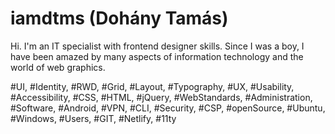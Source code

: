 # iamdtms (Dohány Tamás)

Hi. I'm an IT specialist with frontend designer skills. Since I was a boy, I have been amazed by many aspects of information technology and the world of web graphics.

#UI, #Identity, #RWD, #Grid, #Layout, #Typography, #UX, #Usability, #Accessibility, #CSS, #HTML, #jQuery, #WebStandards, #Administration, #Software, #Android, #VPN, #CLI, #Security, #CSP, #openSource, #Ubuntu, #Windows, #Users, #GIT, #Netlify, #11ty
